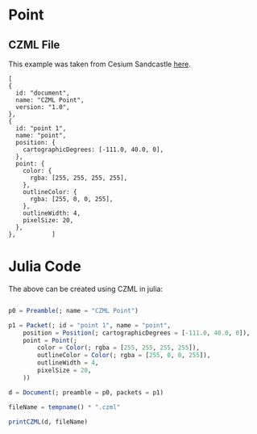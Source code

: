 # Point

## CZML File

This example was taken from Cesium Sandcastle [here](https://sandcastle.cesium.com/?src=CZML%20Point.html&label=CZML).

```
[
{
  id: "document",
  name: "CZML Point",
  version: "1.0",
},
{
  id: "point 1",
  name: "point",
  position: {
    cartographicDegrees: [-111.0, 40.0, 0],
  },
  point: {
    color: {
      rgba: [255, 255, 255, 255],
    },
    outlineColor: {
      rgba: [255, 0, 0, 255],
    },
    outlineWidth: 4,
    pixelSize: 20,
  },
},          ]
```

# Julia Code

The above can be created using CZML in julia:

```julia

p0 = Preamble(; name = "CZML Point")

p1 = Packet(; id = "point 1", name = "point",
    position = Position(; cartographicDegrees = [-111.0, 40.0, 0]),
    point = Point(;
        color = Color(; rgba = [255, 255, 255, 255]),
        outlineColor = Color(; rgba = [255, 0, 0, 255]),
        outlineWidth = 4,
        pixelSize = 20,
    ))

d = Document(; preamble = p0, packets = p1)

fileName = tempname() * ".czml"

printCZML(d, fileName)
```
